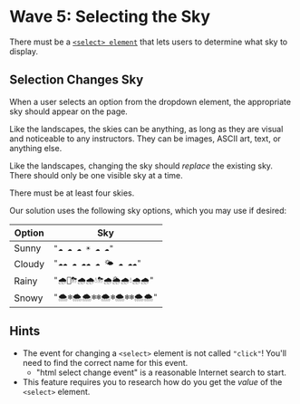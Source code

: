 # Wave 5: Selecting the Sky

There must be a [`<select> element`](https://developer.mozilla.org/en-US/docs/Web/HTML/Element/select) that lets users to determine what sky to display.

## Selection Changes Sky

When a user selects an option from the dropdown element, the appropriate sky should appear on the page.

Like the landscapes, the skies can be anything, as long as they are visual and noticeable to any instructors. They can be images, ASCII art, text, or anything else.

Like the landscapes, changing the sky should _replace_ the existing sky. There should only be one visible sky at a time.

There must be at least four skies.

Our solution uses the following sky options, which you may use if desired:

| Option | Sky                           |
| ------ | ----------------------------- |
| Sunny  | `"☁️ ☁️ ☁️ ☀️ ☁️ ☁️"`         |
| Cloudy | `"☁️☁️ ☁️ ☁️☁️ ☁️ 🌤 ☁️ ☁️☁️"` |
| Rainy  | `"🌧🌈⛈🌧🌧💧⛈🌧🌦🌧💧🌧🌧"`          |
| Snowy  | `"🌨❄️🌨🌨❄️❄️🌨❄️🌨❄️❄️🌨🌨"`       |

## Hints

- The event for changing a `<select>` element is not called `"click"`! You'll need to find the correct name for this event.
  - "html select change event" is a reasonable Internet search to start.
- This feature requires you to research how do you get the _value_ of the `<select>` element.